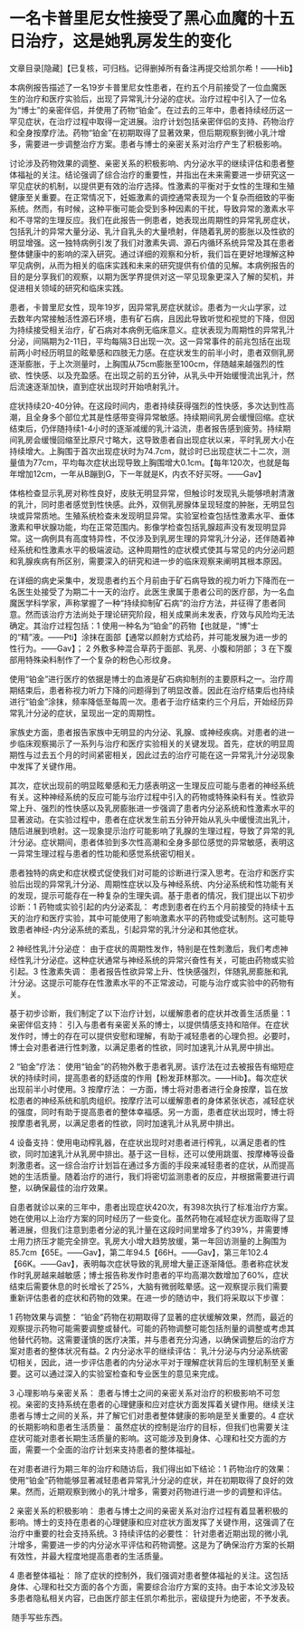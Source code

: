 # 一名卡普里尼女性接受了黑心血魔的十五日治疗，这是她乳房发生的变化

文章目录[隐藏]【已复核，可归档。记得删掉所有备注再提交给凯尔希！——Hib】

本病例报告描述了一名19岁卡普里尼女性患者，在约五个月前接受了一位血魔医生的治疗和医疗实验后，出现了异常乳汁分泌的症状。治疗过程中引入了一位名为“博士”的亲密伴侣，并使用了药物“铂金”。在过去的三年中，患者持续经历这一罕见症状，在治疗过程中取得一定进展。治疗计划包括亲密伴侣的支持、药物治疗和全身按摩疗法。药物“铂金”在初期取得了显著效果，但后期观察到微小乳汁增多，需要进一步调整治疗方案。患者与博士的亲密关系对治疗产生了积极影响。

讨论涉及药物效果的调整、亲密关系的积极影响、内分泌水平的继续评估和患者整体福祉的关注。结论强调了综合治疗的重要性，并指出在未来需要进一步研究这一罕见症状的机制，以提供更有效的治疗选择。性激素的平衡对于女性的生理和生殖健康至关重要。在正常情况下，妊娠激素的调控通常表现为一个复杂而细致的平衡系统。然而，有时候，这种平衡可能会受到多种因素的干扰，导致异常的激素水平和不寻常的生理反应。我们在此报告一例患者，她表现出周期性的异常乳房症状，包括乳汁的异常大量分泌、乳汁自乳头的大量喷射，伴随着乳房的膨胀以及性欲的明显增强。这一独特病例引发了我们对激素失调、源石内循环系统异常及其在患者整体健康中的影响的深入研究。通过详细的观察和分析，我们旨在更好地理解这种罕见病例，从而为相关的临床实践和未来的研究提供有价值的见解。本病例报告的目的是分享我们的观察，以期为医学界提供对这一罕见现象更深入了解的契机，并促进相关领域的研究和临床实践。

患者，卡普里尼女性，现年19岁，因异常乳房症状就诊。患者为一火山学家，过去数年内常接触活性源石环境，患有矿石病，且因此导致听觉和视觉的下降，但因为持续接受相关治疗，矿石病对本病例无临床意义。症状表现为周期性的异常乳汁分泌，间隔期为2-11日，平均每隔3日出现一次。这一异常事件的前兆包括在出现前两小时经历明显的眩晕感和四肢无力感。在症状发生的前半小时，患者双侧乳房逐渐膨胀，于上次测量时，上胸围从75cm膨胀至100cm，伴随越来越强烈的性欲、性快感、以及充盈感。在出现之前的五分钟，从乳头中开始缓慢流出乳汁，然后流速逐渐加快，直到症状出现时开始喷射乳汁。

症状持续20-40分钟。在这段时间内，患者持续获得强烈的性快感，多次达到性高潮，且全身多个部位尤其是性感带变得异常敏感。持续期间乳房会缓慢回缩。症状结束后，仍伴随持续1-4小时的逐渐减缓的乳汁溢流，患者报告感到疲劳。持续期间乳房会缓慢回缩至比原尺寸略大，这导致患者自出现症状以来，平时乳房大小在持续增大。上胸围于首次出现症状时为74.7cm，就诊时已出现症状二十二次，测量值为77cm，平均每次症状出现导致上胸围增大0.1cm。【每年120次，也就是每年增加12cm，一年从B蹦到G，下一年就是K，内衣不好买呀。——Gav】

体格检查显示乳房对称性良好，皮肤无明显异常，但触诊时发现乳头能够喷射清澈的乳汁，同时患者感觉到性快感。此外，双侧乳房腺体呈现轻度的肿胀，无明显包块或异常质地。生殖系统检查未发现明显异常。实验室检查包括性激素水平、垂体激素和甲状腺功能，均在正常范围内。影像学检查包括乳腺超声没有发现明显异常。这一病例具有高度特异性，不仅涉及到乳房生理的异常乳汁分泌，还伴随着神经系统和性激素水平的极端波动。这种周期性的症状模式使其与常见的内分泌问题和乳腺疾病有所区别，需要深入的研究和进一步的临床观察来阐明其根本原因。

在详细的病史采集中，发现患者约五个月前由于矿石病导致的视力听力下降而在一名医生处接受了为期二十一天的治疗。此医生隶属于患者公司的医疗部，为一名血魔医学科学家，声称掌握了一种“持续抑制矿石病”的治疗方法，并征得了患者同意。然而该治疗方法尚处于理论研究阶段，相关成果尚未发表，疗效与风险均无法确定。其治疗过程包括：1 使用一种名为“铂金”的药物【也就是，“博”士的“精”液。——Pti】涂抹在面部【通常以颜射方式给药，并可能发展为进一步的性行为。——Gav】；
2 外敷多种混合草药于面部、乳房、小腹和阴部；
3 在下腹部用特殊染料制作了一个复杂的粉色心形纹身。

使用“铂金”进行医疗的依据是博士的血液是矿石病抑制剂的主要原料之一。治疗周期结束后，患者称视力听力下降的问题得到了明显改善。因此在治疗结束后也持续进行“铂金”涂抹，频率降低至每周一次。患者于治疗结束约三个月后，开始经历异常乳汁分泌的症状，呈现出一定的周期性。

家族史方面，患者报告家族中无明显的内分泌、乳腺、或神经疾病。对患者的进一步临床观察揭示了一系列与治疗和医疗实验相关的关键发现。首先，症状的明显周期性与过去五个月的时间紧密相关，因此过去的治疗可能在这一异常乳汁分泌现象中发挥了关键作用。

其次，症状出现前的明显眩晕感和无力感表明这一生理反应可能与患者的神经系统有关。这种神经系统的反应可能与治疗过程中引入的药物或特殊染料有关。性欲异常上升、强烈的性快感以及乳房膨胀进一步强调了患者内分泌系统和性激素水平的显著波动。在实验过程中，患者在症状发生前五分钟开始从乳头中缓慢流出乳汁，随后进展到喷射。这一现象提示治疗可能影响了乳腺的生理过程，导致了异常的乳汁分泌。症状期间，患者体验到多次性高潮和全身多部位感觉的异常敏感，表明这一异常生理过程与患者的性功能和感觉系统密切相关。

患者独特的病史和症状模式促使我们对可能的诊断进行深入思考。在治疗和医疗实验后出现的异常乳汁分泌、周期性症状以及与神经系统、内分泌系统和性功能有关的发现，提示可能存在一种复杂的生理失调。基于患者的情况，我们提出以下初步诊断：1 药物或实验引起的内分泌紊乱： 考虑到患者在约五个月前接受的持续十五天的治疗和医疗实验，其中可能使用了影响激素水平的药物或受试制剂。这可能导致患者神经-内分泌系统的紊乱，引起异常的乳汁分泌和其他症状。

2 神经性乳汁分泌症： 由于症状的周期性发作，特别是在性刺激后，我们考虑神经性乳汁分泌症。这种症状通常与神经系统的异常兴奋性有关，可能由药物或实验引起。3 性激素失调： 患者报告性欲异常上升、性快感强烈，伴随乳房膨胀和乳汁分泌。这提示可能存在性激素水平的不正常波动，可能与治疗或实验中的药物有关。

基于初步诊断，我们制定了以下治疗计划，以缓解患者的症状并改善生活质量：1 亲密伴侣支持： 引入与患者有亲密关系的博士，以提供情感支持和陪伴。在症状发作时，博士的存在可以提供安慰和理解，有助于减轻患者的心理负担。必要时，博士会对患者进行性刺激，以满足患者的性欲，同时加速乳汁从乳房中排出。

2 “铂金”疗法： 使用“铂金”的药物外敷于患者乳房。该疗法在过去被报告有缩短症状的持续时间，提高患者的舒适度的作用【粉发菲林那次。——Hib】。每次症状出现前半小时使用。3 按摩疗法： 一方面，博士将对患者进行全身按摩，旨在放松患者的神经系统和肌肉组织。按摩疗法可以缓解患者的身体紧张状态，减轻症状的强度，同时有助于提高患者的整体幸福感。另一方面，患者症状出现时，博士将按摩患者乳房，以满足患者的性欲，同时加速乳汁从乳房中排出。

4 设备支持：使用电动榨乳器，在症状出现时对患者进行榨乳，以满足患者的性欲，同时加速乳汁从乳房中排出。基于这一目标，还可以使用跳蛋、按摩棒等设备刺激患者。这一综合治疗计划旨在通过多方面的手段来减轻患者的症状，从而提高她的生活质量。随着治疗的进行，我们将密切监测患者的反应，并根据需要进行调整，以确保最佳的治疗效果。

自患者就诊以来的三年中，患者出现症状420次，有398次执行了标准治疗方案。她在使用以上治疗方案的同时经历了一些变化。虽然药物在减轻症状方面取得了显著进展，但我们注意到患者分泌的乳汁量在这段时间里增多了约39%，并需要博士用力挤压才能完全排空。乳房大小增大趋势放缓，第一年回访测量的上胸围为85.7cm【65E。——Gav】，第二年94.5【66H。——Gav】，第三年102.4【66K。——Gav】，表明每次症状导致的乳房增大量正逐渐降低。患者称症状发作时乳房越来越敏感；博士报告称发作时患者的平均高潮次数增加了60%，症状结束后需要休息的时长增长了25%，大脑有微弱眩晕感。这一观察提示我们需要重新评估患者的症状和药物的效果。在进一步的随访中，我们将采取以下步骤：

1 药物效果与调整： “铂金”药物在初期取得了显著的症状缓解效果，然而，最近的观察提示药物可能需要调整或替代。可能的药物调整可能包括剂量的调整或考虑其他替代药物。这需要谨慎的医疗决策，并与患者充分沟通，以确保调整后的治疗方案对患者的整体状况有益。2 内分泌水平的继续评估： 乳汁分泌与内分泌系统密切相关，因此，进一步评估患者的内分泌水平对于理解症状背后的生理机制至关重要。这可以通过深入的实验室检查和专业医生的意见来完成。

3 心理影响与亲密关系： 患者与博士之间的亲密关系对治疗的积极影响不可忽视。亲密的支持系统在患者的心理健康和应对症状方面发挥着关键作用。继续关注患者与博士之间的关系，并了解它们对患者整体健康的影响是至关重要的。4 症状的长期影响和患者生活质量： 虽然症状的控制是治疗的目标，但我们也需要关注症状可能对患者长期生活质量的影响。这可能涉及到身体、心理和社交方面的方面，需要一个全面的治疗计划来支持患者的整体福祉。

在对患者进行为期三年的治疗和随访后，我们得出如下结论：1 药物治疗的效果： 使用“铂金”药物能够显著减轻患者异常乳汁分泌的症状，并在初期取得了良好的效果。然而，近期观察到微小的乳汁增多，需要对药物进行进一步的调整和评估。

2 亲密关系的积极影响： 患者与博士之间的亲密关系对治疗过程有着显著积极的影响。博士的支持在患者的心理健康和应对症状方面发挥了关键作用，这强调了在治疗中重要的社会支持系统。3 持续评估的必要性： 针对患者近期出现的微小乳汁增多，需要进一步的内分泌水平评估和药物调整。这是为了确保治疗方案的长期有效性，并最大程度地提高患者的生活质量。

4 患者整体福祉： 除了症状的控制外，我们强调对患者整体福祉的关注。这包括身体、心理和社交方面的各个方面，需要综合治疗方案的支持。由于本论文涉及较多患者隐私相关内容，已由医疗部主任凯尔希批示，密级提升为绝密，不予发表。

 随手写些东西。

